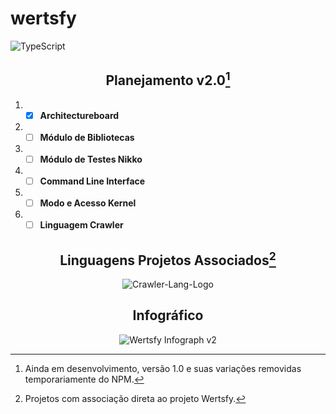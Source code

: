 # wertsfy

![TypeScript](https://img.shields.io/badge/typescript-steelblue.svg?style=for-the-badge&logo=typescript&logoColor=white)


<div align="center"> 

## Planejamento v2.0[^1]

</div>

1. - [x] **Architectureboard**
2. - [ ] **Módulo de Bibliotecas**
3. - [ ] **Módulo de Testes Nikko**
4. - [ ] **Command Line Interface**
5. - [ ] **Modo e Acesso Kernel**
6. - [ ] **Linguagem Crawler**

<div align="center"> 

## Linguagens Projetos Associados[^2]

![Crawler-Lang-Logo](https://user-images.githubusercontent.com/59739253/187043188-e4a3415c-abca-47b1-bcbf-6227339b3339.png)


</div>

<div align="center"> 

## Infográfico 

![Wertsfy Infograph v2](https://user-images.githubusercontent.com/59739253/186742979-e1fdc516-dcbd-4a41-afa9-4b3f09bed2d1.png)

</div>

[^1]: Ainda em desenvolvimento, versão 1.0 e suas variações removidas temporariamente do NPM.

[^2]: Projetos com associação direta ao projeto Wertsfy.
